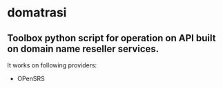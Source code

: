 domatrasi
========

Toolbox python script for operation on API built on domain name reseller services.
--------

It works on following providers:
 * OPenSRS 
 
